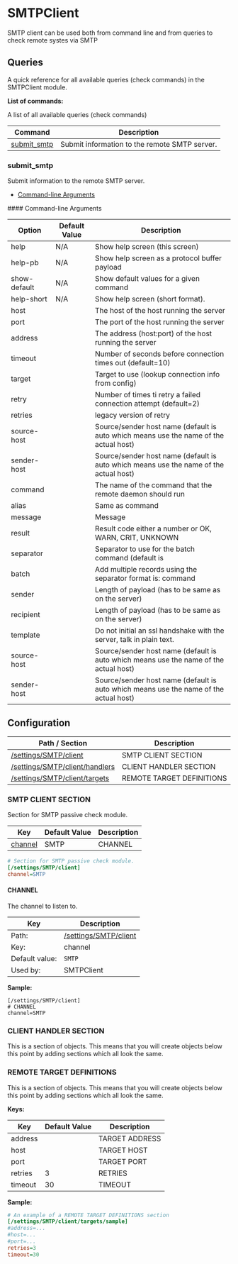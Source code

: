 # SMTPClient

SMTP client can be used both from command line and from queries to check remote systes via SMTP

## Queries

A quick reference for all available queries (check commands) in the SMTPClient module.

**List of commands:**

A list of all available queries (check commands)

| Command                     | Description                                   |
|-----------------------------|-----------------------------------------------|
| [submit_smtp](#submit_smtp) | Submit information to the remote SMTP server. |

### submit_smtp

Submit information to the remote SMTP server.

* [Command-line Arguments](#submit_smtp_options)

<a name="submit_smtp_help"/>
<a name="submit_smtp_help-pb"/>
<a name="submit_smtp_show-default"/>
<a name="submit_smtp_help-short"/>
<a name="submit_smtp_host"/>
<a name="submit_smtp_port"/>
<a name="submit_smtp_address"/>
<a name="submit_smtp_timeout"/>
<a name="submit_smtp_target"/>
<a name="submit_smtp_retry"/>
<a name="submit_smtp_retries"/>
<a name="submit_smtp_source-host"/>
<a name="submit_smtp_sender-host"/>
<a name="submit_smtp_command"/>
<a name="submit_smtp_alias"/>
<a name="submit_smtp_message"/>
<a name="submit_smtp_result"/>
<a name="submit_smtp_separator"/>
<a name="submit_smtp_batch"/>
<a name="submit_smtp_sender"/>
<a name="submit_smtp_recipient"/>
<a name="submit_smtp_template"/>
<a name="submit_smtp_source-host"/>
<a name="submit_smtp_sender-host"/>
<a name="submit_smtp_options"/>
#### Command-line Arguments

| Option       | Default Value | Description                                                                           |
|--------------|---------------|---------------------------------------------------------------------------------------|
| help         | N/A           | Show help screen (this screen)                                                        |
| help-pb      | N/A           | Show help screen as a protocol buffer payload                                         |
| show-default | N/A           | Show default values for a given command                                               |
| help-short   | N/A           | Show help screen (short format).                                                      |
| host         |               | The host of the host running the server                                               |
| port         |               | The port of the host running the server                                               |
| address      |               | The address (host:port) of the host running the server                                |
| timeout      |               | Number of seconds before connection times out (default=10)                            |
| target       |               | Target to use (lookup connection info from config)                                    |
| retry        |               | Number of times ti retry a failed connection attempt (default=2)                      |
| retries      |               | legacy version of retry                                                               |
| source-host  |               | Source/sender host name (default is auto which means use the name of the actual host) |
| sender-host  |               | Source/sender host name (default is auto which means use the name of the actual host) |
| command      |               | The name of the command that the remote daemon should run                             |
| alias        |               | Same as command                                                                       |
| message      |               | Message                                                                               |
| result       |               | Result code either a number or OK, WARN, CRIT, UNKNOWN                                |
| separator    |               | Separator to use for the batch command (default is |)                                 |
| batch        |               | Add multiple records using the separator format is: command|result|message            |
| sender       |               | Length of payload (has to be same as on the server)                                   |
| recipient    |               | Length of payload (has to be same as on the server)                                   |
| template     |               | Do not initial an ssl handshake with the server, talk in plain text.                  |
| source-host  |               | Source/sender host name (default is auto which means use the name of the actual host) |
| sender-host  |               | Source/sender host name (default is auto which means use the name of the actual host) |

## Configuration

| Path / Section                                              | Description               |
|-------------------------------------------------------------|---------------------------|
| [/settings/SMTP/client](#smtp-client-section)               | SMTP CLIENT SECTION       |
| [/settings/SMTP/client/handlers](#client-handler-section)   | CLIENT HANDLER SECTION    |
| [/settings/SMTP/client/targets](#remote-target-definitions) | REMOTE TARGET DEFINITIONS |

### SMTP CLIENT SECTION <a id="/settings/SMTP/client"/>

Section for SMTP passive check module.

| Key                 | Default Value | Description |
|---------------------|---------------|-------------|
| [channel](#channel) | SMTP          | CHANNEL     |

```ini
# Section for SMTP passive check module.
[/settings/SMTP/client]
channel=SMTP

```

#### CHANNEL <a id="/settings/SMTP/client/channel"></a>

The channel to listen to.

| Key            | Description                                     |
|----------------|-------------------------------------------------|
| Path:          | [/settings/SMTP/client](#/settings/SMTP/client) |
| Key:           | channel                                         |
| Default value: | `SMTP`                                          |
| Used by:       | SMTPClient                                      |

**Sample:**

```
[/settings/SMTP/client]
# CHANNEL
channel=SMTP
```

### CLIENT HANDLER SECTION <a id="/settings/SMTP/client/handlers"/>

This is a section of objects. This means that you will create objects below this point by adding sections which all look the same.

### REMOTE TARGET DEFINITIONS <a id="/settings/SMTP/client/targets"/>

This is a section of objects. This means that you will create objects below this point by adding sections which all look the same.

**Keys:**

| Key     | Default Value | Description    |
|---------|---------------|----------------|
| address |               | TARGET ADDRESS |
| host    |               | TARGET HOST    |
| port    |               | TARGET PORT    |
| retries | 3             | RETRIES        |
| timeout | 30            | TIMEOUT        |

**Sample:**

```ini
# An example of a REMOTE TARGET DEFINITIONS section
[/settings/SMTP/client/targets/sample]
#address=...
#host=...
#port=...
retries=3
timeout=30

```
